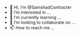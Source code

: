 - 👋 Hi, I’m @SamshadContracter
- 👀 I’m interested in ...
- 🌱 I’m currently learning ...
- 💞️ I’m looking to collaborate on ...
- 📫 How to reach me ...

<!---
SamshadContracter/SamshadContracter is a ✨ special ✨ repository because its `README.md` (this file) appears on your GitHub profile.
You can click the Preview link to take a look at your changes.
--->
